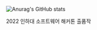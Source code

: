 ![Anurag's GitHub stats](https://github-readme-stats.vercel.app/api?username=developer-hyun&show_icons=true&theme=radical)

2022 인하대 소프트웨어 해커톤 출품작


  
